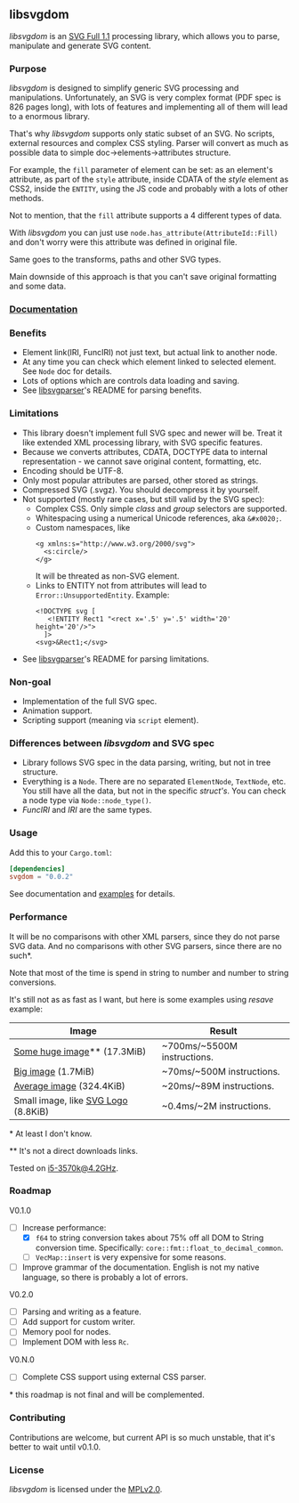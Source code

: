 ## libsvgdom

*libsvgdom* is an [SVG Full 1.1](https://www.w3.org/TR/SVG/) processing library,
which allows you to parse, manipulate and generate SVG content.

### Purpose

*libsvgdom* is designed to simplify generic SVG processing and manipulations.
Unfortunately, an SVG is very complex format (PDF spec is 826 pages long),
with lots of features and implementing all of them will lead to a enormous library.

That's why *libsvgdom* supports only static subset of an SVG. No scripts, external resources and complex
CSS styling.
Parser will convert as much as possible data to simple doc->elements->attributes structure.

For example, the `fill` parameter of element can be set: as an element's attribute,
as part of the `style` attribute, inside CDATA of the *style* element as CSS2, inside the `ENTITY`,
using the JS code and probably with a lots of other methods.

Not to mention, that the `fill` attribute supports a 4 different types of data.

With *libsvgdom* you can just use `node.has_attribute(AttributeId::Fill)` and don't worry were this
attribute was defined in original file.

Same goes to the transforms, paths and other SVG types.

Main downside of this approach is that you can't save original formatting and some data.

### [Documentation](https://docs.rs/svgdom/)

### Benefits
 - Element link(IRI, FuncIRI) not just text, but actual link to another node.
 - At any time you can check which element linked to selected element. See `Node` doc for details.
 - Lots of options which are controls data loading and saving.
 - See [libsvgparser](https://github.com/RazrFalcon/libsvgparser)'s README for parsing benefits.

### Limitations
 - This library doesn't implement full SVG spec and newer will be.
   Treat it like extended XML processing library, with SVG specific features.
 - Because we converts attributes, CDATA, DOCTYPE data to internal representation - we
   cannot save original content, formatting, etc.
 - Encoding should be UTF-8.
 - Only most popular attributes are parsed, other stored as strings.
 - Compressed SVG (.svgz). You should decompress it by yourself.
 - Not supported (mostly rare cases, but still valid by the SVG spec):
   - Complex CSS. Only simple *class* and *group* selectors are supported.
   - Whitespacing using a numerical Unicode references, aka `&#x0020;`.
   - Custom namespaces, like
      ```
      <g xmlns:s="http://www.w3.org/2000/svg">
        <s:circle/>
      </g>
      ```
      It will be threated as non-SVG element.
   - Links to ENTITY not from attributes will lead to `Error::UnsupportedEntity`. Example:
      ```
      <!DOCTYPE svg [
         <!ENTITY Rect1 "<rect x='.5' y='.5' width='20' height='20'/>">
        ]>
      <svg>&Rect1;</svg>
      ```
 - See [libsvgparser](https://github.com/RazrFalcon/libsvgparser)'s README for parsing limitations.

### Non-goal
 - Implementation of the full SVG spec.
 - Animation support.
 - Scripting support (meaning via `script` element).

### Differences between *libsvgdom* and SVG spec
 - Library follows SVG spec in the data parsing, writing, but not in tree structure.
 - Everything is a `Node`. There are no separated `ElementNode`, `TextNode`, etc.
   You still have all the data, but not in the specific *struct's*.
   You can check a node type via `Node::node_type()`.
 - *FuncIRI* and *IRI* are the same types.

### Usage

Add this to your `Cargo.toml`:

```toml
[dependencies]
svgdom = "0.0.2"
```

See documentation and [examples](examples/) for details.

### Performance

It will be no comparisons with other XML parsers, since they do not parse SVG data.
And no comparisons with other SVG parsers, since there are no such\*.

Note that most of the time is spend in string to number and number to string conversions.

It's still not as as fast as I want, but here is some examples using *resave* example:

| Image | Result |
| ------------- | ------------- |
| [Some huge image](https://openclipart.org/detail/259586/cyberscooty-floral-border-extended-22)\*\* (17.3MiB) | ~700ms/~5500M instructions. |
| [Big image](https://en.wikipedia.org/wiki/File:Jupiter_diagram.svg) (1.7MiB) | ~70ms/~500M instructions. |
| [Average image](https://commons.wikimedia.org/wiki/File:Electromagnetic_Radiation_Spectrum_Infographic.svg) (324.4KiB) | ~20ms/~89M instructions. |
| Small image, like [SVG Logo](https://commons.wikimedia.org/wiki/File:SVG_logo.svg) (8.8KiB) | ~0.4ms/~2M instructions. |

\* At least I don't know.

\*\* It's not a direct downloads links.

Tested on i5-3570k@4.2GHz.

### Roadmap

V0.1.0
 - [ ] Increase performance:
   - [x] `f64` to string conversion takes about 75% off all DOM to String conversion time.
         Specifically: `core::fmt::float_to_decimal_common`.
   - [ ] `VecMap::insert` is very expensive for some reasons.
 - [ ] Improve grammar of the documentation.
   English is not my native language, so there is probably a lot of errors.

V0.2.0
 - [ ] Parsing and writing as a feature.
 - [ ] Add support for custom writer.
 - [ ] Memory pool for nodes.
 - [ ] Implement DOM with less `Rc`.

V0.N.0
 - [ ] Complete CSS support using external CSS parser.

\* this roadmap is not final and will be complemented.

### Contributing

Contributions are welcome, but current API is so much unstable, that it's better to wait until
v0.1.0.

### License

*libsvgdom* is licensed under the [MPLv2.0](https://www.mozilla.org/en-US/MPL/).
